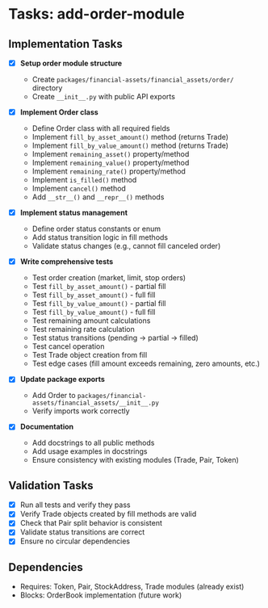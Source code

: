 # Tasks: add-order-module

## Implementation Tasks

- [x] **Setup order module structure**
  - Create `packages/financial-assets/financial_assets/order/` directory
  - Create `__init__.py` with public API exports

- [x] **Implement Order class**
  - Define Order class with all required fields
  - Implement `fill_by_asset_amount()` method (returns Trade)
  - Implement `fill_by_value_amount()` method (returns Trade)
  - Implement `remaining_asset()` property/method
  - Implement `remaining_value()` property/method
  - Implement `remaining_rate()` property/method
  - Implement `is_filled()` method
  - Implement `cancel()` method
  - Add `__str__()` and `__repr__()` methods

- [x] **Implement status management**
  - Define order status constants or enum
  - Add status transition logic in fill methods
  - Validate status changes (e.g., cannot fill canceled order)

- [x] **Write comprehensive tests**
  - Test order creation (market, limit, stop orders)
  - Test `fill_by_asset_amount()` - partial fill
  - Test `fill_by_asset_amount()` - full fill
  - Test `fill_by_value_amount()` - partial fill
  - Test `fill_by_value_amount()` - full fill
  - Test remaining amount calculations
  - Test remaining rate calculation
  - Test status transitions (pending → partial → filled)
  - Test cancel operation
  - Test Trade object creation from fill
  - Test edge cases (fill amount exceeds remaining, zero amounts, etc.)

- [x] **Update package exports**
  - Add Order to `packages/financial-assets/financial_assets/__init__.py`
  - Verify imports work correctly

- [x] **Documentation**
  - Add docstrings to all public methods
  - Add usage examples in docstrings
  - Ensure consistency with existing modules (Trade, Pair, Token)

## Validation Tasks

- [x] Run all tests and verify they pass
- [x] Verify Trade objects created by fill methods are valid
- [x] Check that Pair split behavior is consistent
- [x] Validate status transitions are correct
- [x] Ensure no circular dependencies

## Dependencies
- Requires: Token, Pair, StockAddress, Trade modules (already exist)
- Blocks: OrderBook implementation (future work)
